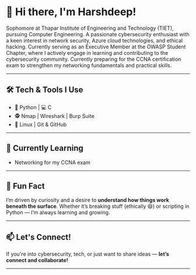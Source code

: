 # 👋 Hi there, I'm Harshdeep!

Sophomore at Thapar Institute of Engineering and Technology (TIET), pursuing Computer Engineering. A passionate cybersecurity enthusiast with a keen interest in network security, Azure cloud technologies, and ethical hacking. Currently serving as an Executive Member at the OWASP Student Chapter, where I actively engage in learning and contributing to the cybersecurity community. Currently preparing for the CCNA certification exam to strengthen my networking fundamentals and practical skills.

---

## 🛠️ Tech & Tools I Use

* 🐍 Python | 💻 C
* 🕵️ Nmap | Wireshark | Burp Suite
* 🐧 Linux | Git & GitHub

---

## 🌱 Currently Learning

* Networking for my CCNA exam

---

## 🚀 Fun Fact

I’m driven by curiosity and a desire to **understand how things work beneath the surface**.
Whether it’s breaking stuff (ethically 😄) or scripting in Python — I’m always learning and growing.

---

## 📫 Let's Connect!

If you're into cybersecurity, tech, or just want to share ideas — **let’s connect and collaborate!**

---


<!--
**HarshdeepAthawale/HarshdeepAthawale** is a ✨ _special_ ✨ repository because its `README.md` (this file) appears on your GitHub profile.

Here are some ideas to get you started:

- 🔭 I’m currently working on ...
- 🌱 I’m currently learning ...
- 👯 I’m looking to collaborate on ...
- 🤔 I’m looking for help with ...
- 💬 Ask me about ...
- 📫 How to reach me: ...
- 😄 Pronouns: ...
- ⚡ Fun fact: ...
-->
